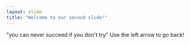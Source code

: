 ```yaml
---
layout: slide
title: "Welcome to our second slide!"
---
```

"you can never succeed if you don't try"
Use the left arrow to go back!
